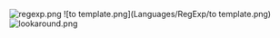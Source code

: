 ![regexp.png](Languages/RegExp/regexp.png)
![to template.png](Languages/RegExp/to template.png)
![lookaround.png](Languages/RegExp/lookaround.png)
